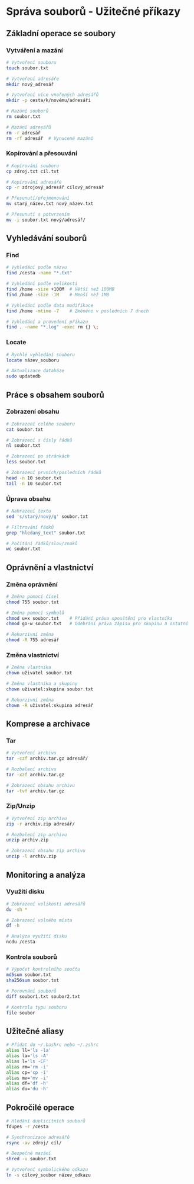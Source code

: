 # Správa souborů - Užitečné příkazy

## Základní operace se soubory
### Vytváření a mazání
```bash
# Vytvoření souboru
touch soubor.txt

# Vytvoření adresáře
mkdir nový_adresář

# Vytvoření více vnořených adresářů
mkdir -p cesta/k/novému/adresáři

# Mazání souborů
rm soubor.txt

# Mazání adresářů
rm -r adresář
rm -rf adresář  # Vynucené mazání
```

### Kopírování a přesouvání
```bash
# Kopírování souboru
cp zdroj.txt cíl.txt

# Kopírování adresáře
cp -r zdrojový_adresář cílový_adresář

# Přesunutí/přejmenování
mv starý_název.txt nový_název.txt

# Přesunutí s potvrzením
mv -i soubor.txt nový/adresář/
```

## Vyhledávání souborů
### Find
```bash
# Vyhledání podle názvu
find /cesta -name "*.txt"

# Vyhledání podle velikosti
find /home -size +100M  # Větší než 100MB
find /home -size -1M    # Menší než 1MB

# Vyhledání podle data modifikace
find /home -mtime -7    # Změněno v posledních 7 dnech

# Vyhledání a provedení příkazu
find . -name "*.log" -exec rm {} \;
```

### Locate
```bash
# Rychlé vyhledání souboru
locate název_souboru

# Aktualizace databáze
sudo updatedb
```

## Práce s obsahem souborů
### Zobrazení obsahu
```bash
# Zobrazení celého souboru
cat soubor.txt

# Zobrazení s čísly řádků
nl soubor.txt

# Zobrazení po stránkách
less soubor.txt

# Zobrazení prvních/posledních řádků
head -n 10 soubor.txt
tail -n 10 soubor.txt
```

### Úprava obsahu
```bash
# Nahrazení textu
sed 's/starý/nový/g' soubor.txt

# Filtrování řádků
grep "hledaný_text" soubor.txt

# Počítání řádků/slov/znaků
wc soubor.txt
```

## Oprávnění a vlastnictví
### Změna oprávnění
```bash
# Změna pomocí čísel
chmod 755 soubor.txt

# Změna pomocí symbolů
chmod u+x soubor.txt    # Přidání práva spouštění pro vlastníka
chmod go-w soubor.txt   # Odebrání práva zápisu pro skupinu a ostatní

# Rekurzivní změna
chmod -R 755 adresář
```

### Změna vlastnictví
```bash
# Změna vlastníka
chown uživatel soubor.txt

# Změna vlastníka a skupiny
chown uživatel:skupina soubor.txt

# Rekurzivní změna
chown -R uživatel:skupina adresář
```

## Komprese a archivace
### Tar
```bash
# Vytvoření archivu
tar -czf archiv.tar.gz adresář/

# Rozbalení archivu
tar -xzf archiv.tar.gz

# Zobrazení obsahu archivu
tar -tvf archiv.tar.gz
```

### Zip/Unzip
```bash
# Vytvoření zip archivu
zip -r archiv.zip adresář/

# Rozbalení zip archivu
unzip archiv.zip

# Zobrazení obsahu zip archivu
unzip -l archiv.zip
```

## Monitoring a analýza
### Využití disku
```bash
# Zobrazení velikosti adresářů
du -sh *

# Zobrazení volného místa
df -h

# Analýza využití disku
ncdu /cesta
```

### Kontrola souborů
```bash
# Výpočet kontrolního součtu
md5sum soubor.txt
sha256sum soubor.txt

# Porovnání souborů
diff soubor1.txt soubor2.txt

# Kontrola typu souboru
file soubor
```

## Užitečné aliasy
```bash
# Přidat do ~/.bashrc nebo ~/.zshrc
alias ll='ls -la'
alias la='ls -A'
alias l='ls -CF'
alias rm='rm -i'
alias cp='cp -i'
alias mv='mv -i'
alias df='df -h'
alias du='du -h'
```

## Pokročilé operace
```bash
# Hledání duplicitních souborů
fdupes -r /cesta

# Synchronizace adresářů
rsync -av zdroj/ cíl/

# Bezpečné mazání
shred -u soubor.txt

# Vytvoření symbolického odkazu
ln -s cílový_soubor název_odkazu
``` 